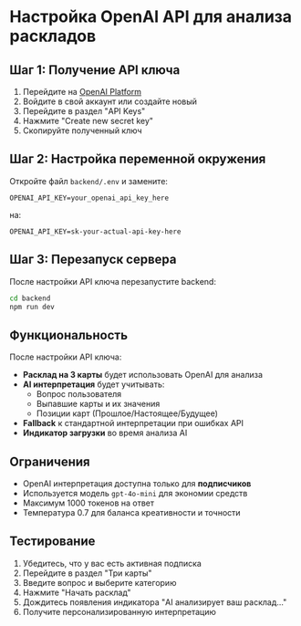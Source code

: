 # Настройка OpenAI API для анализа раскладов

## Шаг 1: Получение API ключа

1. Перейдите на [OpenAI Platform](https://platform.openai.com/)
2. Войдите в свой аккаунт или создайте новый
3. Перейдите в раздел "API Keys"
4. Нажмите "Create new secret key"
5. Скопируйте полученный ключ

## Шаг 2: Настройка переменной окружения

Откройте файл `backend/.env` и замените:

```
OPENAI_API_KEY=your_openai_api_key_here
```

на:

```
OPENAI_API_KEY=sk-your-actual-api-key-here
```

## Шаг 3: Перезапуск сервера

После настройки API ключа перезапустите backend:

```bash
cd backend
npm run dev
```

## Функциональность

После настройки API ключа:

- **Расклад на 3 карты** будет использовать OpenAI для анализа
- **AI интерпретация** будет учитывать:
  - Вопрос пользователя
  - Выпавшие карты и их значения
  - Позиции карт (Прошлое/Настоящее/Будущее)
- **Fallback** к стандартной интерпретации при ошибках API
- **Индикатор загрузки** во время анализа AI

## Ограничения

- OpenAI интерпретация доступна только для **подписчиков**
- Используется модель `gpt-4o-mini` для экономии средств
- Максимум 1000 токенов на ответ
- Температура 0.7 для баланса креативности и точности

## Тестирование

1. Убедитесь, что у вас есть активная подписка
2. Перейдите в раздел "Три карты"
3. Введите вопрос и выберите категорию
4. Нажмите "Начать расклад"
5. Дождитесь появления индикатора "AI анализирует ваш расклад..."
6. Получите персонализированную интерпретацию
